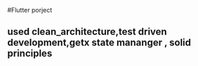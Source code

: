 #Flutter porject
## used clean_architecture,test driven development,getx state mananger , solid principles
